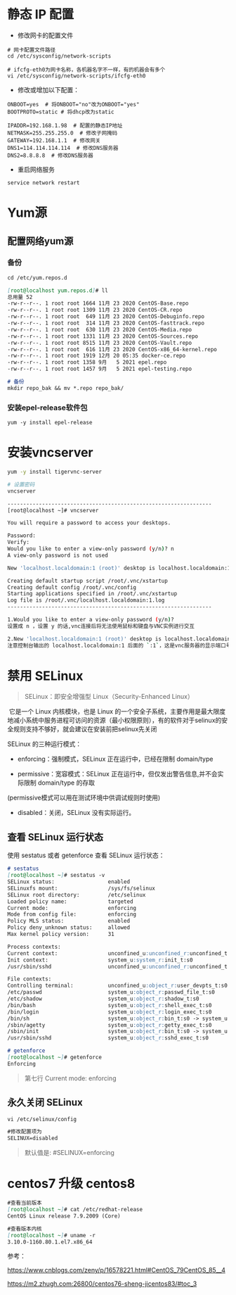 

# 静态 IP 配置
- 修改网卡的配置文件
```shell
# 网卡配置文件路径
cd /etc/sysconfig/network-scripts

# ifcfg-eth0为网卡名称，各机器名字不一样，有的机器会有多个
vi /etc/sysconfig/network-scripts/ifcfg-eth0 
```

- 修改或增加以下配置：

```shell 
ONBOOT=yes  # 将ONBOOT="no"改为ONBOOT="yes"
BOOTPROTO=static # 将dhcp改为static

IPADDR=192.168.1.98  # 配置的静态IP地址
NETMASK=255.255.255.0  # 修改子网掩码
GATEWAY=192.168.1.1  # 修改网关
DNS1=114.114.114.114  # 修改DNS服务器
DNS2=8.8.8.8  # 修改DNS服务器

```

- 重启网络服务
```shell
service network restart 
```



# Yum源

## 配置网络yum源

### 备份

```markdown
cd /etc/yum.repos.d

[root@localhost yum.repos.d]# ll
总用量 52
-rw-r--r--. 1 root root 1664 11月 23 2020 CentOS-Base.repo
-rw-r--r--. 1 root root 1309 11月 23 2020 CentOS-CR.repo
-rw-r--r--. 1 root root  649 11月 23 2020 CentOS-Debuginfo.repo
-rw-r--r--. 1 root root  314 11月 23 2020 CentOS-fasttrack.repo
-rw-r--r--. 1 root root  630 11月 23 2020 CentOS-Media.repo
-rw-r--r--. 1 root root 1331 11月 23 2020 CentOS-Sources.repo
-rw-r--r--. 1 root root 8515 11月 23 2020 CentOS-Vault.repo
-rw-r--r--. 1 root root  616 11月 23 2020 CentOS-x86_64-kernel.repo
-rw-r--r--. 1 root root 1919 12月 20 05:35 docker-ce.repo
-rw-r--r--. 1 root root 1358 9月   5 2021 epel.repo
-rw-r--r--. 1 root root 1457 9月   5 2021 epel-testing.repo

# 备份
mkdir repo_bak && mv *.repo repo_bak/ 
```


### 安装epel-release软件包

```shell
yum -y install epel-release
```

# 安装vncserver
```bash
yum -y install tigervnc-server

# 设置密码
vncserver

-----------------------------------------------------------------
[root@localhost ~]# vncserver

You will require a password to access your desktops.

Password:
Verify:
Would you like to enter a view-only password (y/n)? n
A view-only password is not used

New 'localhost.localdomain:1 (root)' desktop is localhost.localdomain:1

Creating default startup script /root/.vnc/xstartup
Creating default config /root/.vnc/config
Starting applications specified in /root/.vnc/xstartup
Log file is /root/.vnc/localhost.localdomain:1.log
-----------------------------------------------------------------

1.Would you like to enter a view-only password (y/n)? 
设置成 n ，设置 y 的话,vnc连接后将无法使用鼠标和键盘与VNC实例进行交互

2.New 'localhost.localdomain:1 (root)' desktop is localhost.localdomain:1
注意控制台输出的 localhost.localdomain:1 后面的 `:1`，这是vnc服务器的显示端口号。vnc服务器将会监听TCP端口`5901`，即5900 + 1。
```

# 禁用 SELinux 

>  SELinux：即安全增强型 Linux（Security-Enhanced Linux）

​		它是一个 Linux 内核模块，也是 Linux 的一个安全子系统，主要作用是最大限度地减小系统中服务进程可访问的资源（最小权限原则），有的软件对于selinux的安全规则支持不够好，就会建议在安装前把selinux先关闭

SELinux  的三种运行模式：

- enforcing：强制模式，SELinux 正在运行中，已经在限制 domain/type

- permissive：宽容模式：SELinux 正在运行中，但仅发出警告信息,并不会实际限制 domain/type 的存取

(permissive模式可以用在测试环境中供调试规则时使用)

- disabled：关闭，SELinux 没有实际运行。

## 查看 SELinux 运行状态

使用 sestatus 或者 getenforce 查看 SELinux 运行状态：

```markdown
# sestatus
[root@localhost ~]# sestatus -v
SELinux status:                 enabled
SELinuxfs mount:                /sys/fs/selinux
SELinux root directory:         /etc/selinux
Loaded policy name:             targeted
Current mode:                   enforcing
Mode from config file:          enforcing
Policy MLS status:              enabled
Policy deny_unknown status:     allowed
Max kernel policy version:      31

Process contexts:
Current context:                unconfined_u:unconfined_r:unconfined_t:s0-s0:c0.c1023
Init context:                   system_u:system_r:init_t:s0
/usr/sbin/sshd                  unconfined_u:unconfined_r:unconfined_t:s0-s0:c0.c1023

File contexts:
Controlling terminal:           unconfined_u:object_r:user_devpts_t:s0
/etc/passwd                     system_u:object_r:passwd_file_t:s0
/etc/shadow                     system_u:object_r:shadow_t:s0
/bin/bash                       system_u:object_r:shell_exec_t:s0
/bin/login                      system_u:object_r:login_exec_t:s0
/bin/sh                         system_u:object_r:bin_t:s0 -> system_u:object_r:shell_exec_t:s0
/sbin/agetty                    system_u:object_r:getty_exec_t:s0
/sbin/init                      system_u:object_r:bin_t:s0 -> system_u:object_r:init_exec_t:s0
/usr/sbin/sshd                  system_u:object_r:sshd_exec_t:s0

# getenforce
[root@localhost ~]# getenforce
Enforcing
```

>第七行  Current mode:          enforcing

## 永久关闭 SELinux 

```markdown
vi /etc/selinux/config 

#修改配置项为
SELINUX=disabled
```

> 默认值是: #SELINUX=enforcing



# centos7 升级 centos8

```markdown
#查看当前版本
[root@localhost ~]# cat /etc/redhat-release
CentOS Linux release 7.9.2009 (Core)

#查看版本内核
[root@localhost ~]# uname -r
3.10.0-1160.80.1.el7.x86_64
```

参考：

https://www.cnblogs.com/zeny/p/16578221.html#CentOS_79CentOS_85__4

https://m2.zhugh.com:26800/centos76-sheng-jicentos83/#toc_3
